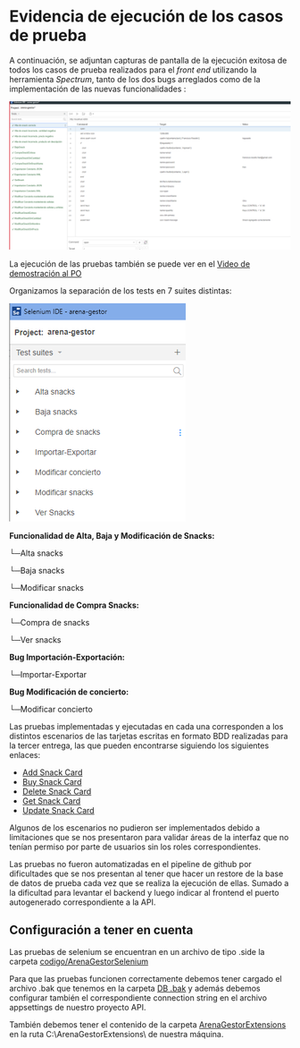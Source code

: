 # Evidencia de ejecución de los casos de prueba

A continuación, se adjuntan capturas de pantalla de la ejecución exitosa de todos los casos de prueba realizados para el _front end_ utilizando la herramienta _Spectrum_, tanto de los dos bugs arreglados como de la implementación de las nuevas funcionalidades :

![Ejecución exitosa de los casos de prueba](../assets/tests.PNG)

La ejecución de las pruebas también se puede ver en el [Video de demostración al PO](https://fi365-my.sharepoint.com/:v:/g/personal/ha196991_fi365_ort_edu_uy/EQ6cg1oJ9ZNAk_tiBLbFzNkBc_wufT0Ex-IOVVUGKnIAiQ?email=DS223427%40fi365.ort.edu.uy)

Organizamos la separación de los tests en 7 suites distintas:

![Distintas tests suites](../assets/testsSuites.png)

**Funcionalidad de Alta, Baja y Modificación de Snacks:**

└─Alta snacks

└─Baja snacks

└─Modificar snacks

**Funcionalidad de Compra Snacks:**

└─Compra de snacks

└─Ver snacks

**Bug Importación-Exportación:**

└─Importar-Exportar

**Bug Modificación de concierto:**

└─Modificar concierto



Las pruebas implementadas y ejecutadas en cada una corresponden a los distintos escenarios de las tarjetas escritas en formato BDD realizadas para la tercer entrega, las que pueden encontrarse siguiendo los siguientes enlaces:

  - [Add Snack Card](../../Entrega%203/Cards%20BDD/Add%20Snack%20Card.md)
  - [Buy Snack Card](../../Entrega%203/Cards%20BDD/Buy%20Snack%20Card.md)
  - [Delete Snack Card](../../Entrega%203/Cards%20BDD/Delete%20Snack%20Card.md)
  - [Get Snack Card](../../Entrega%203/Cards%20BDD/Get%20Snack%20Card.md)
  - [Update Snack Card](../../Entrega%203/Cards%20BDD/Update%20Snack%20Card.md)

  Algunos de los escenarios no pudieron ser implementados debido a limitaciones que se nos presentaron para validar áreas de la interfaz que no tenían permiso por parte de usuarios sin los roles correspondientes.

  Las pruebas no fueron automatizadas en el pipeline de github por dificultades que se nos presentan al tener que hacer un restore de la base de datos de prueba cada vez que se realiza la ejecución de ellas. Sumado a la dificultad para levantar el backend y luego indicar al frontend el puerto autogenerado correspondiente a la API.

  ## Configuración a tener en cuenta
  Las pruebas de selenium se encuentran en un archivo de tipo .side la carpeta [codigo/ArenaGestorSelenium](../../../codigo/ArenaGestorSelenium/)

  Para que las pruebas funcionen correctamente debemos tener cargado el archivo .bak que tenemos en la carpeta [DB .bak](../DB%20.bak) y además debemos configurar también el correspondiente connection string en el archivo appsettings de nuestro proyecto API.

  También debemos tener el contenido de la carpeta [ArenaGestorExtensions](../ArenaGestorExtensions) en la ruta C:\ArenaGestorExtensions\ de nuestra máquina.
